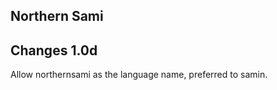 Northern Sami
-------------

Changes 1.0d
------------

Allow northernsami as the language name, preferred to samin.


